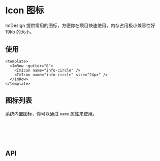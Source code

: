 # Icon 图标

ImDesign 提供常用的图标，方便你在项目快速使用，内存占用极小兼容性好 19kb 的大小。

## 使用

<script setup>
import iconData  from './public/imicon.json'
</script>

<style lang="scss">

  .icon-list {
    display: flex;
    flex-wrap: wrap!important;
  }

  .icon-item {
    display: flex;
    align-items: center;
    justify-content: center;
    border-radius: 4px;
    overflow: hidden;
    transition: all .3s;
    width: 60px;
    height: 60px;
    cursor: pointer;

    &:hover {
      background: var(--im-rgb-color-1);
      color: var(--im-primary-color-8);
    }

  }
</style>

<ImRow :gutter="8">
    <im-icon name="info-circle" />
    <im-icon name="info-circle" size="24px" />
</ImRow>

```vue
<template>
  <ImRow :gutter="8">
    <ImIcon name="info-circle" />
    <ImIcon name="info-circle" size="24px" />
  </ImRow>
</template>
```

## 图标列表

系统内置图标，你可以通过 `name` 属性来使用。

<div class="icon-list">
    <div class="icon-item" v-ripple="true" v-for="(item, index) in iconData.glyphs" :key="index">
      <ImIcon :name="item.font_class" size="36px" />
    </div>
</div>

## API
